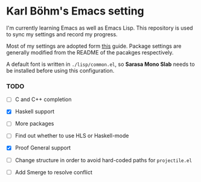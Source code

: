 # Karl Böhm's Emacs setting

I'm currently learning Emacs as well as Emacs Lisp. This repository is used to sync my settings and record my progress.

Most of my settings are adopted form [this](https://zhuanlan.zhihu.com/p/441612281) guide. Package settings are generally modified from the README of the pacakges respectively. 

A default font is written in `./lisp/common.el`, so **Sarasa Mono Slab** needs to be installed before using this configuration. 

### TODO

- [ ] C and C++ completion

- [x] Haskell support

- [ ] More packages

- [ ] Find out whether to use HLS or Haskell-mode

- [x] Proof General support

- [ ] Change structure in order to avoid hard-coded paths for `projectile.el`

- [ ] Add Smerge to resolve conflict
